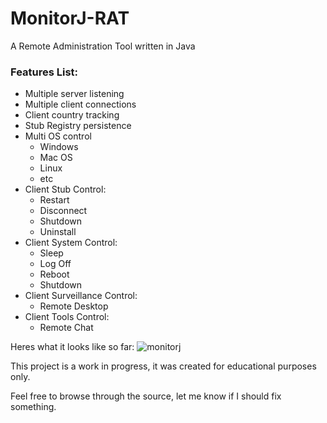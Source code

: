 # MonitorJ-RAT
A Remote Administration Tool written in Java

### Features List:
* Multiple server listening
* Multiple client connections
* Client country tracking
* Stub Registry persistence
* Multi OS control
  - Windows
  - Mac OS
  - Linux
  - etc
* Client Stub Control:
  - Restart
  - Disconnect
  - Shutdown
  - Uninstall
* Client System Control:
  - Sleep
  - Log Off
  - Reboot
  - Shutdown
* Client Surveillance Control:
  - Remote Desktop
* Client Tools Control:
  - Remote Chat

Heres what it looks like so far:
![monitorj](http://i.imgur.com/ljaWXnE.png)

This project is a work in progress, it was created for educational purposes only.

Feel free to browse through the source, let me know if I should fix something.
